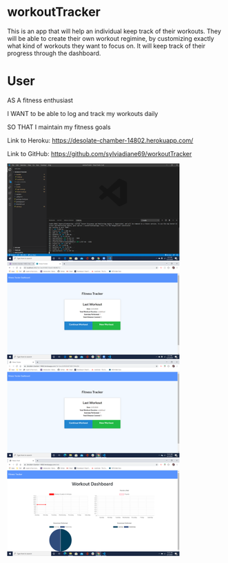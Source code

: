 # workoutTracker

This is an app that will help an individual keep track of their workouts. They will be able to create their own workout regimine, 
by customizing exactly what kind of workouts they want to focus on. It will keep track of their progress through the dashboard. 

# User

AS A fitness enthusiast

I WANT to be able to log and track my workouts daily

SO THAT I maintain my fitness goals

Link to Heroku: https://desolate-chamber-14802.herokuapp.com/

Link to GitHub: https://github.com/sylviadiane69/workoutTracker

<img src="images/Terminal.png" width="400"> <img src="images/Wkout1.png" width="400">
<img src="images/Wkout2.png" width="400"> <img src="images/Wkout3.png" width="400">

